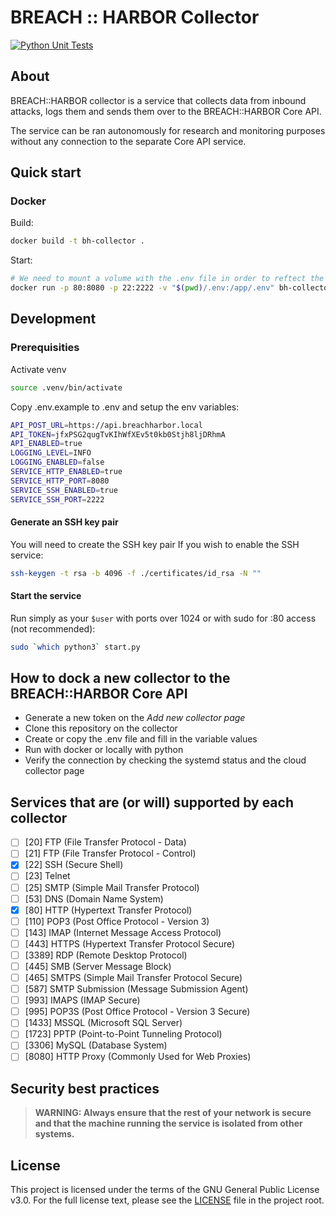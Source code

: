 # BREACH :: HARBOR Collector
[![Python Unit Tests](https://github.com/Dyneteq/breach_harbor_collector/actions/workflows/main.yml/badge.svg)](https://github.com/Dyneteq/breach_harbor_collector/actions/workflows/main.yml)

## About

BREACH::HARBOR collector is a service that collects data from inbound attacks, logs them and sends them over to the BREACH::HARBOR Core API.

The service can be ran autonomously for research and monitoring purposes without any connection to the separate Core API service.



## Quick start

### Docker

Build:

```bash
docker build -t bh-collector .
```

Start:

```bash
# We need to mount a volume with the .env file in order to reftect the changes
docker run -p 80:8080 -p 22:2222 -v "$(pwd)/.env:/app/.env" bh-collector
```

## Development

### Prerequisities

Activate venv

```bash
source .venv/bin/activate
```

Copy .env.example to .env and setup the env variables:

```bash
API_POST_URL=https://api.breachharbor.local
API_TOKEN=jfxPSG2qugTvKIhWfXEv5t0kb0Stjh8ljDRhmA
API_ENABLED=true
LOGGING_LEVEL=INFO
LOGGING_ENABLED=false
SERVICE_HTTP_ENABLED=true
SERVICE_HTTP_PORT=8080
SERVICE_SSH_ENABLED=true 
SERVICE_SSH_PORT=2222
```

#### Generate an SSH key pair

You will need to create the SSH key pair If you wish to enable the SSH service:

```bash
ssh-keygen -t rsa -b 4096 -f ./certificates/id_rsa -N ""
```

#### Start the service

Run simply as your `$user` with ports over 1024 or with sudo for :80 access (not recommended):

```bash
sudo `which python3` start.py
```

## How to dock a new collector to the BREACH::HARBOR Core API

- Generate a new token on the _Add new collector page_
- Clone this repository on the collector
- Create or copy the .env file and fill in the variable values
- Run with docker or locally with python
- Verify the connection by checking the systemd status and the cloud collector page
  
## Services that are (or will) supported by each collector

- [ ] [20] FTP (File Transfer Protocol - Data)
- [ ] [21] FTP (File Transfer Protocol - Control)
- [x] [22] SSH (Secure Shell)
- [ ] [23] Telnet
- [ ] [25] SMTP (Simple Mail Transfer Protocol)
- [ ] [53] DNS (Domain Name System)
- [x] [80] HTTP (Hypertext Transfer Protocol)
- [ ] [110] POP3 (Post Office Protocol - Version 3)
- [ ] [143] IMAP (Internet Message Access Protocol)
- [ ] [443] HTTPS (Hypertext Transfer Protocol Secure)
- [ ] [3389] RDP (Remote Desktop Protocol)
- [ ] [445] SMB (Server Message Block)
- [ ] [465] SMTPS (Simple Mail Transfer Protocol Secure)
- [ ] [587] SMTP Submission (Message Submission Agent)
- [ ] [993] IMAPS (IMAP Secure)
- [ ] [995] POP3S (Post Office Protocol - Version 3 Secure)
- [ ] [1433] MSSQL (Microsoft SQL Server)
- [ ] [1723] PPTP (Point-to-Point Tunneling Protocol)
- [ ] [3306] MySQL (Database System)
- [ ] [8080] HTTP Proxy (Commonly Used for Web Proxies)

## Security best practices

> **WARNING: Always ensure that the rest of your network is secure and that the machine running the service is isolated from other systems.**
> 
## License

This project is licensed under the terms of the GNU General Public License v3.0. For the full license text, please see the [LICENSE](LICENSE) file in the project root.

